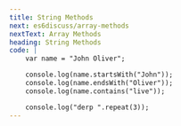 ```yaml
---
title: String Methods
next: es6discuss/array-methods
nextText: Array Methods
heading: String Methods
code: |
    var name = "John Oliver";

    console.log(name.startsWith("John"));
    console.log(name.endsWith("Oliver"));
    console.log(name.contains("live"));

    console.log("derp ".repeat(3));
---
```



